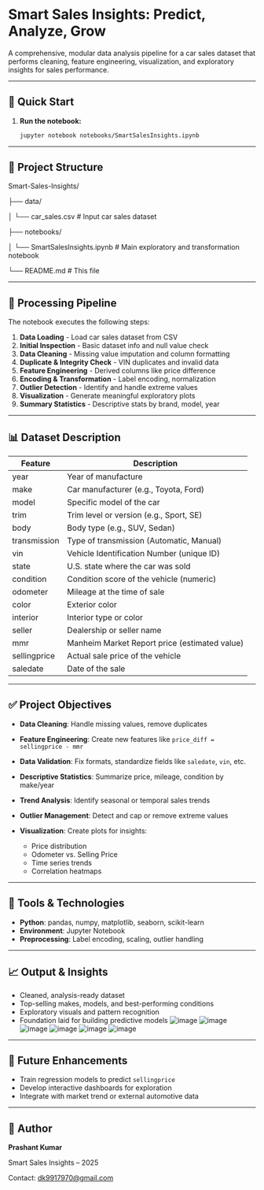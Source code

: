 # Smart Sales Insights: Predict, Analyze, Grow

A comprehensive, modular data analysis pipeline for a car sales dataset that performs cleaning, feature engineering, visualization, and exploratory insights for sales performance.

---

## 🚀 Quick Start

1. **Run the notebook:**

   ```bash
   jupyter notebook notebooks/SmartSalesInsights.ipynb
   ```

---

## 📁 Project Structure


Smart-Sales-Insights/

├── data/

│   └── car_sales.csv           # Input car sales dataset

├── notebooks/

│   └── SmartSalesInsights.ipynb # Main exploratory and transformation notebook

└── README.md                   # This file



---

## 🔄 Processing Pipeline

The notebook executes the following steps:

1. **Data Loading** - Load car sales dataset from CSV
2. **Initial Inspection** - Basic dataset info and null value check
3. **Data Cleaning** - Missing value imputation and column formatting
4. **Duplicate & Integrity Check** - VIN duplicates and invalid data
5. **Feature Engineering** - Derived columns like price difference
6. **Encoding & Transformation** - Label encoding, normalization
7. **Outlier Detection** - Identify and handle extreme values
8. **Visualization** - Generate meaningful exploratory plots
9. **Summary Statistics** - Descriptive stats by brand, model, year

---

## 📊 Dataset Description

| Feature      | Description                                   |
| ------------ | --------------------------------------------- |
| year         | Year of manufacture                           |
| make         | Car manufacturer (e.g., Toyota, Ford)         |
| model        | Specific model of the car                     |
| trim         | Trim level or version (e.g., Sport, SE)       |
| body         | Body type (e.g., SUV, Sedan)                  |
| transmission | Type of transmission (Automatic, Manual)      |
| vin          | Vehicle Identification Number (unique ID)     |
| state        | U.S. state where the car was sold             |
| condition    | Condition score of the vehicle (numeric)      |
| odometer     | Mileage at the time of sale                   |
| color        | Exterior color                                |
| interior     | Interior type or color                        |
| seller       | Dealership or seller name                     |
| mmr          | Manheim Market Report price (estimated value) |
| sellingprice | Actual sale price of the vehicle              |
| saledate     | Date of the sale                              |

---

## ✅ Project Objectives

* **Data Cleaning**: Handle missing values, remove duplicates
* **Feature Engineering**: Create new features like `price_diff = sellingprice - mmr`
* **Data Validation**: Fix formats, standardize fields like `saledate`, `vin`, etc.
* **Descriptive Statistics**: Summarize price, mileage, condition by make/year
* **Trend Analysis**: Identify seasonal or temporal sales trends
* **Outlier Management**: Detect and cap or remove extreme values
* **Visualization**: Create plots for insights:

  * Price distribution
  * Odometer vs. Selling Price
  * Time series trends
  * Correlation heatmaps

---

## 🧰 Tools & Technologies

* **Python**: pandas, numpy, matplotlib, seaborn, scikit-learn
* **Environment**: Jupyter Notebook
* **Preprocessing**: Label encoding, scaling, outlier handling

---

## 📈 Output & Insights

* Cleaned, analysis-ready dataset
* Top-selling makes, models, and best-performing conditions
* Exploratory visuals and pattern recognition
* Foundation laid for building predictive models
![image](https://github.com/user-attachments/assets/3451def3-f211-458f-ad72-4b51b2b63c55)
![image](https://github.com/user-attachments/assets/049740c6-ead9-4a56-b239-2dec82ffb90d)
![image](https://github.com/user-attachments/assets/a4458388-09be-44bc-8198-cdb8d2760799)
![image](https://github.com/user-attachments/assets/5ca46311-36bd-4acb-9d66-256f79b29b79)
![image](https://github.com/user-attachments/assets/f54c3cf4-2504-4240-aa31-8f9b0abad5fa)
![image](https://github.com/user-attachments/assets/a6d05844-1896-4ca8-89bd-9ec4c5f782aa)

  

---

## 🔮 Future Enhancements

* Train regression models to predict `sellingprice`
* Develop interactive dashboards for exploration
* Integrate with market trend or external automotive data

---

## 📝 Author

**Prashant Kumar**

Smart Sales Insights – 2025

Contact: [dk9917970@gmail.com](mailto:dk9917970@gmail.com)
